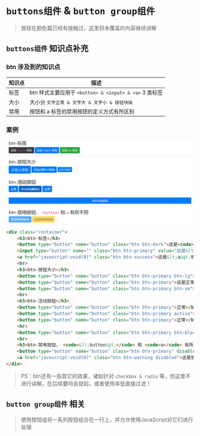 <!--
+===============================================================================
| @Author: madnesslin(地上马)
+===============================================================================
| @Phone: +86 13695746767
+===============================================================================
| @Date: 2018-12-31 11:08:21
+===============================================================================
| @Email: linjialiang@163.com
+===============================================================================
| @Last modified time: 2018-12-31 12:59:45
+===============================================================================
-->

# `buttons组件` & `button group组件`

> 按钮在颜色篇已经有接触过，这里将未覆盖的内容继续讲解

## `buttons组件` 知识点补充

### btn 涉及到的知识点

| 知识点 | 描述                                                   |
| ------ | ------------------------------------------------------ |
| 标签   | btn 样式主要应用于 `<button> & <input> & <a>` 3 类标签 |
| 大小   | 大小分 `文字正常 & 文字大 & 文字小 & 按钮块级`         |
| 禁用   | 按钮和 a 标签的禁用按钮的定义方式有所区别              |

### 案例

![button](./static/button.png)

```html
<div class="container">
    <h3>btn-标签</h3>
    <button type="button" name="button" class="btn btn-dark">这是<code>&lt;button&gt;</code>标签</button>
    <input type="button" name="" class="btn btn-primary" value="这是&lt;input&gt;标签">
    <a href="javascript:void(0)" class="btn btn-success">这是&lt;a&gt;标签</a>
    <hr>
    <h3>btn-按钮大小</h3>
    <button type="button" name="button" class="btn btn-primary btn-lg">这是大按钮</button>
    <button type="button" name="button" class="btn btn-primary">这是正常大小按钮</button>
    <button type="button" name="button" class="btn btn-primary btn-sm">这是小按钮</button>
    <hr>
    <h3>btn-活动按钮</h3>
    <button type="button" name="button" class="btn btn-primary">正常</button>
    <button type="button" name="button" class="btn btn-primary active">活动按钮颜色深</button>
    <button type="button" name="button" class="btn btn-primary">正常</button>
    <hr>
    <button type="button" name="button" class="btn btn-primary btn-block">这是块级按钮</button>
    <hr>
    <h3>btn-禁用按钮， <code>&lt;button&gt;</code> 和 <code>a</code> 有所不同</h3>
    <button type="button" name="button" class="btn btn-primary" disabled>这是禁用的按钮</button>
    <a href="javascript:void(0)" class="btn btn-warning disabled">这是禁用的链接</a>
</div>
```

> PS：btn还有一些其它的效果，诸如针对 `checkbox & radio` 等，但这里不进行讲解，在后续要吗会提起，或者使用率低直接过滤！

## `button group组件` 相关

> 使用按钮组将一系列按钮组合在一行上，并允许使用JavaScript对它们进行处理

###
